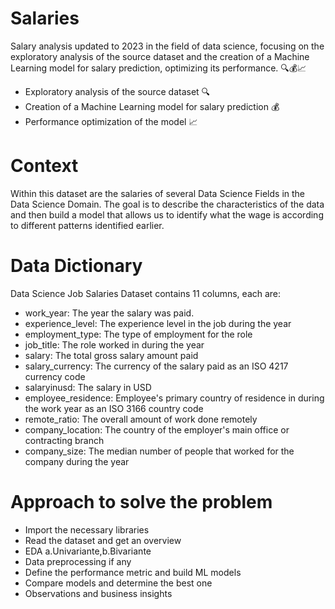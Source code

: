 # Salaries
Salary analysis updated to 2023 in the field of data science, focusing on 
the exploratory analysis of the source dataset and the creation of a Machine 
Learning model for salary prediction, optimizing its performance. 🔍💰📈

- Exploratory analysis of the source dataset 🔍
- Creation of a Machine Learning model for salary prediction 💰
- Performance optimization of the model 📈

# Context
Within this dataset are the salaries of several Data Science Fields in the Data Science Domain. 
The goal is to describe the characteristics of the data and then build 
a model that allows us to identify what the wage is according to different patterns identified earlier.

# Data Dictionary
Data Science Job Salaries Dataset contains 11 columns, each are:

- work_year: The year the salary was paid. 
- experience_level: The experience level in the job during the year
- employment_type: The type of employment for the role 
- job_title: The role worked in during the year
- salary: The total gross salary amount paid
- salary_currency: The currency of the salary paid as an ISO 4217 currency code 
- salaryinusd: The salary in USD
- employee_residence: Employee's primary country of residence in during the work year as an ISO 3166 country code
- remote_ratio: The overall amount of work done remotely
- company_location: The country of the employer's main office or contracting branch
- company_size: The median number of people that worked for the company during the year

# Approach to solve the problem 

- Import the necessary libraries
- Read the dataset and get an overview
- EDA a.Univariante,b.Bivariante
-  Data preprocessing if any
-  Define the performance metric and build ML models
-  Compare models and determine the best one
-  Observations and business insights 
